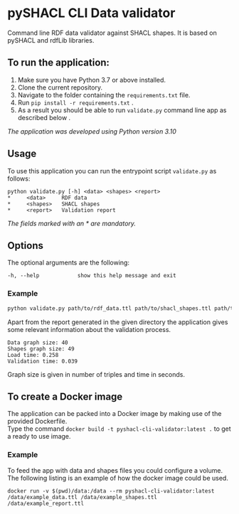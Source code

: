 # pySHACL CLI Data validator
Command line RDF data validator against SHACL shapes. It is based on pySHACL and rdfLib libraries.

## To run the application:
1. Make sure you have Python 3.7 or above installed.
2. Clone the current repository.
3. Navigate to the folder containing the `requirements.txt` file.
4. Run `pip install -r requirements.txt` .
5. As a result you should be able to run `validate.py` command line app as described below .

_The application was developed using Python version 3.10_


## Usage
To use this application you can run the entrypoint script `validate.py` as follows: 

    python validate.py [-h] <data> <shapes> <report>
    *     <data>     RDF data
    *     <shapes>   SHACL shapes
    *     <report>   Validation report
_The fields marked with an \* are mandatory._
## Options
The optional arguments are the following:

    -h, --help            show this help message and exit


### Example
```bash
python validate.py path/to/rdf_data.ttl path/to/shacl_shapes.ttl path/to/save/report.ttl
```
Apart from the report generated in the given directory the application gives some relevant information about the validation process.
```
Data graph size: 40
Shapes graph size: 49
Load time: 0.258
Validation time: 0.039
```
Graph size is given in number of triples and time in seconds.


## To create a Docker image
The application can be packed into a Docker image by making use of the provided Dockerfile. \
Type the command `docker build -t pyshacl-cli-validator:latest .` to get a ready to use image.

### Example
To feed the app with data and shapes files you could configure a volume. The following listing is an example of how the docker image could be used. 
```docker
docker run -v $(pwd)/data:/data --rm pyshacl-cli-validator:latest /data/example_data.ttl /data/example_shapes.ttl /data/example_report.ttl
``` 